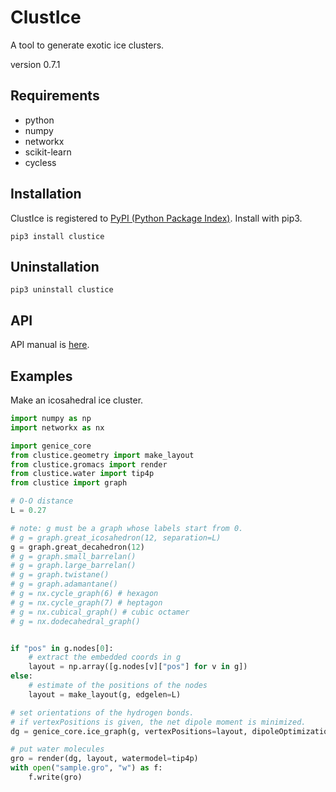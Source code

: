 # ClustIce

A tool to generate exotic ice clusters.

version 0.7.1

## Requirements

* python
* numpy
* networkx
* scikit-learn
* cycless


## Installation

ClustIce is registered to [PyPI (Python Package Index)](https://pypi.python.org/pypi/GenIce).
Install with pip3.

    pip3 install clustice

## Uninstallation

    pip3 uninstall clustice

## API

API manual is [here](https://clustice.github.io/ClustIce).

## Examples

Make an icosahedral ice cluster.

```python
import numpy as np
import networkx as nx

import genice_core
from clustice.geometry import make_layout
from clustice.gromacs import render
from clustice.water import tip4p
from clustice import graph

# O-O distance
L = 0.27

# note: g must be a graph whose labels start from 0.
# g = graph.great_icosahedron(12, separation=L)
g = graph.great_decahedron(12)
# g = graph.small_barrelan()
# g = graph.large_barrelan()
# g = graph.twistane()
# g = graph.adamantane()
# g = nx.cycle_graph(6) # hexagon
# g = nx.cycle_graph(7) # heptagon
# g = nx.cubical_graph() # cubic octamer
# g = nx.dodecahedral_graph()


if "pos" in g.nodes[0]:
    # extract the embedded coords in g
    layout = np.array([g.nodes[v]["pos"] for v in g])
else:
    # estimate of the positions of the nodes
    layout = make_layout(g, edgelen=L)

# set orientations of the hydrogen bonds.
# if vertexPositions is given, the net dipole moment is minimized.
dg = genice_core.ice_graph(g, vertexPositions=layout, dipoleOptimizationCycles=100)

# put water molecules
gro = render(dg, layout, watermodel=tip4p)
with open("sample.gro", "w") as f:
    f.write(gro)
```
